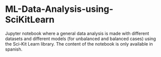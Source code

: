 # ML-Data-Analysis-using-SciKitLearn

Jupyter notebook where a general data analysis is made with different datasets and different models (for unbalanced and balanced cases) using the Sci-Kit Learn library. The content of the notebook is only available in spanish.
